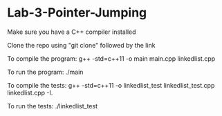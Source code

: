 # Lab-3-Pointer-Jumping

Make sure you have a C++ compiler installed

Clone the repo using "git clone" followed by the link

To compile the program: g++ -std=c++11 -o main main.cpp linkedlist.cpp

To run the program: ./main

To compile the tests: g++ -std=c++11 -o linkedlist_test linkedlist_test.cpp linkedlist.cpp -I.

To run the tests: ./linkedlist_test